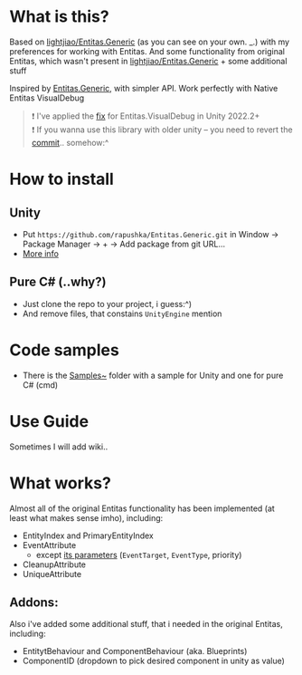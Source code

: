 # What is this?
Based on [lightjiao/Entitas.Generic](https://github.com/lightjiao/Entitas.Generic) (as you can see on your own. _.)
with my preferences for working with Entitas. And some functionality from original Entitas, which wasn't present in [lightjiao/Entitas.Generic](https://github.com/lightjiao/Entitas.Generic) + some additional stuff

Inspired by [Entitas.Generic](https://github.com/yosadchyi/Entitas.Generic), with simpler API. Work perfectly with Native Entitas VisualDebug

> ❗ I've applied the [fix](https://github.com/sschmid/Entitas/issues/1067#issuecomment-1623734894) for Entitas.VisualDebug in Unity 2022.2+  
> ❗ If you wanna use this library with older unity – you need to revert the [commit](https://github.com/rapushka/Entitas.Generic/commit/598154ca6e7079e9a9a3d79a9002f93ed931f86f).. somehow:^

# How to install
## Unity
- Put `https://github.com/rapushka/Entitas.Generic.git` in Window -> Package Manager -> + -> Add package from git URL...
- [More info](https://docs.unity3d.com/Manual/upm-git.html)

## Pure C# (..why?)
- Just clone the repo to your project, i guess:^)
- And remove files, that constains `UnityEngine` mention

# Code samples
-  There is the [Samples~](https://github.com/rapushka/Entitas.Generic/tree/master/Samples%7E) folder with a sample for Unity and one for pure C# (cmd)

# Use Guide
Sometimes I will add wiki..

# What works?
Almost all of the original Entitas functionality has been implemented (at least what makes sense imho), including:
- EntityIndex and PrimaryEntityIndex
- EventAttribute
  - except [its parameters](https://github.com/sschmid/Entitas/wiki/Attributes#parameters) (`EventTarget`, `EventType`, priority)
- CleanupAttribute
- UniqueAttribute

## Addons:
Also i've added some additional stuff, that i needed in the original Entitas, including:
- EntitytBehaviour and ComponentBehaviour (aka. Blueprints)
- ComponentID (dropdown to pick desired component in unity as value)
